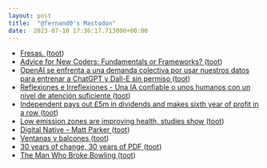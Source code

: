 ```yaml
---
layout: post
title:  "@fernand0's Mastodon"
date:  2023-07-10 17:36:17.713000+00:00
---
```

*  [Fresas. ](https://avecesunafoto.wordpress.com/2023/07/10/fresas) ([toot](https://mastodon.social/@fernand0/110690997206304186))
*  [Advice for New Coders: Fundamentals or Frameworks? ](https://dev.to/codenewbieteam/advice-for-new-coders-fundamentals-or-frameworks-2cg) ([toot](https://mastodon.social/@fernand0/110690756698431541))
*  [OpenAI se enfrenta a una demanda colectiva por usar nuestros datos para entrenar a ChatGPT y Dall-E sin permiso ](https://www.genbeta.com/actualidad/openai-se-enfrenta-a-demanda-colectiva-usar-nuestros-datos-para-entrenar-a-chatgpt-dall-e-permis) ([toot](https://mastodon.social/@fernand0/110690574675263226))
*  [
         Reflexiones e Irreflexiones - Una IA confiable o unos humanos con un nivel de atención suficiente
       ](http://fernand0.blogalia.com//historias/7874) ([toot](https://mastodon.social/@fernand0/110690501973221703))
*  [Independent pays out £5m in dividends and makes sixth year of profit in a row ](https://www.theguardian.com/media/2023/jun/23/independent-pays-out-5m-in-dividends-sixth-year-profit-editorial-digital-ad-market-declin) ([toot](https://mastodon.social/@fernand0/110690281009760475))
*  [Low emission zones are improving health, studies show ](https://www.theguardian.com/environment/2023/jun/30/low-emission-zones-lez-improving-health-studie) ([toot](https://mastodon.social/@fernand0/110689470658610587))
*  [Digital Native – Matt Parker ](https://www.earthkeptwarm.com/digital-native) ([toot](https://mastodon.social/@fernand0/110689387067095245))
*  [Ventanas y balcones  ](https://www.flickr.com/photos/fernand0/53007464641/) ([toot](https://mastodon.social/@fernand0/110689298158865216))
*  [30 years of change, 30 years of PDF ](https://pdfa.org/30-years-of-change-30-years-of-pdf) ([toot](https://mastodon.social/@fernand0/110689067224050036))
*  [The Man Who Broke Bowling ](https://www.gq.com/story/jason-belmonte-bowling-profil) ([toot](https://mastodon.social/@fernand0/110688824883802708))
